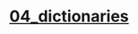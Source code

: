 # [04_dictionaries](https://colab.research.google.com/drive/15NoJ1IJN8FsjIhUfP4Irq_wntfmhOoD1?authuser=1#scrollTo=gKeH-lWaME4i)
